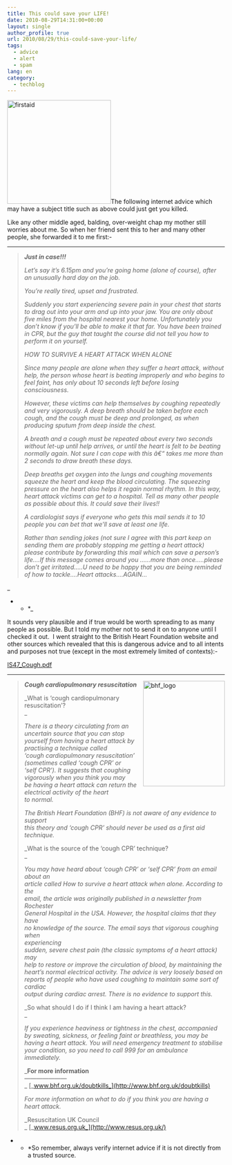 ```yaml
---
title: This could save your LIFE!
date: 2010-08-29T14:31:00+00:00
layout: single
author_profile: true
url: 2010/08/29/this-could-save-your-life/
tags:
  - advice
  - alert
  - spam
lang: en
category: 
  - techblog
---
```

[<img title="firstaid" border="0" alt="firstaid" src="http://lh4.ggpht.com/_vaUVXcmC3OI/THpoCgEjeKI/AAAAAAAACbU/SRd0dxXIx68/firstaid_thumb%5B1%5D.gif?imgmax=800" width="240" height="240" />](http://lh4.ggpht.com/_vaUVXcmC3OI/THpn_9QaUDI/AAAAAAAACbQ/qd8KRO66liE/s1600-h/firstaid%5B3%5D.gif)The following internet advice which may have a subject title such as above could just get you killed.

Like any other middle aged, balding, over-weight chap my mother still worries about me. So when her friend sent this to her and many other people, she forwarded it to me first:-

* * *

> **_Just in case!!!_**
> 
> _Let’s say it’s 6.15pm and you’re going home (alone of course), after an unusually hard day on the job._
> 
> _You’re really tired, upset and frustrated._
> 
> _Suddenly you start experiencing severe pain in your chest that starts to drag out into your arm and up into your jaw. You are only about five miles from the hospital nearest your home. Unfortunately you don’t know if you’ll be able to make it that far. You have been trained in CPR, but the guy that taught the course did not tell you how to perform it on yourself._
> 
> _HOW TO SURVIVE A HEART ATTACK WHEN ALONE_
> 
> _Since many people are alone when they suffer a heart attack, without help, the person whose heart is beating improperly and who begins to feel faint, has only about 10 seconds left before losing consciousness._
> 
> _However, these victims can help themselves by coughing repeatedly and very vigorously. A deep breath should be taken before each cough, and the cough must be deep and prolonged, as when producing sputum from deep inside the chest._
> 
> _A breath and a cough must be repeated about every two seconds without let-up until help arrives, or until the heart is felt to be beating normally again. Not sure I can cope with this â€“ takes me more than 2 seconds to draw breath these days._
> 
> _Deep breaths get oxygen into the lungs and coughing movements squeeze the heart and keep the blood circulating. The squeezing pressure on the heart also helps it regain normal rhythm. In this way, heart attack victims can get to a hospital. Tell as many other people as possible about this. It could save their lives!!_
> 
> _A cardiologist says if everyone who gets this mail sends it to 10 people you can bet that we’ll save at least one life._
> 
> _Rather than sending jokes (not sure I agree with this part keep on sending them are probably stopping me getting a heart attack) please contribute by forwarding this mail which can save a person’s life….If this message comes around you ……more than once…..please don’t get irritated…..U need to be happy that you are being reminded of how to tackle….Heart attacks….AGAIN…_

   _</p> 

* * *_ 

It sounds very plausible and if true would be worth spreading to as many people as possible. But I told my mother not to send it on to anyone until I checked it out.  I went straight to the British Heart Foundation website and other sources which revealed that this is dangerous advice and to all intents and purposes not true (except in the most extremely limited of contexts):-

[IS47_Cough.pdf](http://www.bhf.org.uk/plugins/PublicationsSearchResults/idoc.ashx?docid=020156c9-0274-4f60-8b88-4757e6a5a4d6&version=-1)

* * *

[<img title="bhf_logo" border="0" alt="bhf_logo" align="right" src="http://lh3.ggpht.com/_vaUVXcmC3OI/THpoIsI6t6I/AAAAAAAACbc/6Ou8Krjqtbk/bhf_logo_thumb.gif?imgmax=800" width="189" height="244" />](http://lh3.ggpht.com/_vaUVXcmC3OI/THpoFa97QvI/AAAAAAAACbY/P0JfJsjZqcA/s1600-h/bhf_logo%5B2%5D.gif) </p> 

> **_Cough cardiopulmonary resuscitation_**
> 
> _What is ‘cough cardiopulmonary resuscitation’?  
>_ 
> 
> _There is a theory circulating from an uncertain source that you can stop  
> yourself from having a heart attack by practising a technique called  
> ‘cough cardiopulmonary resuscitation’ (sometimes called ‘cough CPR’ or  
> ‘self CPR’). It suggests that coughing vigorously when you think you may  
> be having a heart attack can return the electrical activity of the heart  
> to normal._
> 
> _The British Heart Foundation (BHF) is not aware of any evidence to support  
> this theory and ‘cough CPR’ should never be used as a first aid technique._
> 
> _What is the source of the ‘cough CPR’ technique?  
>_ 
> 
> _You may have heard about ‘cough CPR’ or ‘self CPR’ from an email about an  
> article called How to survive a heart attack when alone. According to the  
> email, the article was originally published in a newsletter from Rochester  
> General Hospital in the USA. However, the hospital claims that they have  
> no knowledge of the source. The email says that vigorous coughing when  
> experiencing  
> sudden, severe chest pain (the classic symptoms of a heart attack) may  
> help to restore or improve the circulation of blood, by maintaining the  
> heart’s normal electrical activity. The advice is very loosely based on  
> reports of people who have used coughing to maintain some sort of cardiac  
> output during cardiac arrest. There is no evidence to support this._
> 
> _So what should I do if I think I am having a heart attack?  
>_ 
> 
> _If you experience heaviness or tightness in the chest, accompanied by sweating, sickness, or feeling faint or breathless, you may be having a heart attack. You will need emergency treatment to stabilise your condition, so you need to call 999 for an ambulance immediately._
> 
> _**For more information**  
> ———————  
>_ [_www.bhf.org.uk/doubtkills_](http://www.bhf.org.uk/doubtkills)
> 
> _For more information on what to do if you think you are having a heart attack._
> 
> _Resuscitation UK Council  
>_ [_www.resus.org.uk_](http://www.resus.org.uk/)

* * *So remember, always verify internet advice if it is not directly from a trusted source.</p>